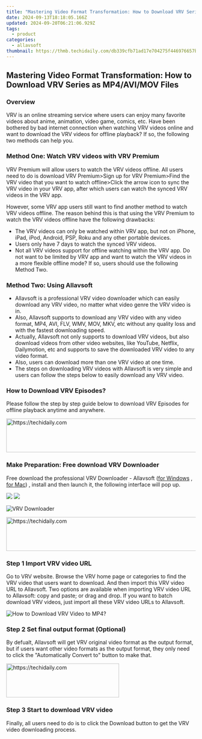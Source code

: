 ```yaml
---
title: "Mastering Video Format Transformation: How to Download VRV Series as MP4/AVI/MOV Files"
date: 2024-09-13T18:18:05.166Z
updated: 2024-09-20T06:21:06.929Z
tags:
  - product
categories:
  - allavsoft
thumbnail: https://thmb.techidaily.com/db339cfb71ad17e704275f446976657b74bdf593b2c3464a856c74dd3bbe549b.jpg
---
```


## Mastering Video Format Transformation: How to Download VRV Series as MP4/AVI/MOV Files

### Overview

VRV is an online streaming service where users can enjoy many favorite videos about anime, animation, video game, comics, etc. Have been bothered by bad internet connection when watching VRV videos online and want to download the VRV videos for offline playback? If so, the following two methods can help you.

### Method One: Watch VRV videos with VRV Premium

VRV Premium will allow users to watch the VRV videos offline. All users need to do is download VRV Premium>Sign up for VRV Premium>Find the VRV video that you want to watch offline>Click the arrow icon to sync the VRV video in your VRV app, after which users can watch the synced VRV videos in the VRV app.

However, some VRV app users still want to find another method to watch VRV videos offline. The reason behind this is that using the VRV Premium to watch the VRV videos offline have the following drawbacks:

* The VRV videos can only be watched within VRV app, but not on iPhone, iPad, iPod, Android, PSP, Roku and any other portable devices.
* Users only have 7 days to watch the synced VRV videos.
* Not all VRV videos support for offline watching within the VRV app. Do not want to be limited by VRV app and want to watch the VRV videos in a more flexible offline mode? If so, users should use the following Method Two.

### Method Two: Using Allavsoft

* Allavsoft is a professional VRV video downloader which can easily download any VRV video, no matter what video genre the VRV video is in.
* Also, Allavsoft supports to download any VRV video with any video format, MP4, AVI, FLV, WMV, MOV, MKV, etc without any quality loss and with the fastest downloading speed.
* Actually, Allavsoft not only supports to download VRV videos, but also download videos from other video websites, like YouTube, Netflix, Dailymotion, etc and supports to save the downloaded VRV video to any video format.
* Also, users can download more than one VRV video at one time.
* The steps on downloading VRV videos with Allavsoft is very simple and users can follow the steps below to easily download any VRV video.

### How to Download VRV Episodes?

Please follow the step by step guide below to download VRV Episodes for offline playback anytime and anywhere.

<!-- affiliate ads begin -->
<a href="https://appsumo.8odi.net/c/5597632/2105863/7443" target="_top" id="2105863">
  <img src="//a.impactradius-go.com/display-ad/7443-2105863" border="0" alt="https://techidaily.com" width="728" height="90"/>
</a>
<img height="0" width="0" src="https://appsumo.8odi.net/i/5597632/2105863/7443" style="position:absolute;visibility:hidden;" border="0" />
<!-- affiliate ads end -->

### Make Preparation: Free download VRV Downloader

Free download the professional VRV Downloader - Allavsoft ([for Windows](https://tools.techidaily.com/allavsoft/products/) , [for Mac](https://tools.techidaily.com/allavsoft/products/)) , install and then launch it, the following interface will pop up.

[![](https://www.allavsoft.com/how-to/../images/how-to/free-download-win.jpg)](https://tools.techidaily.com/allavsoft/products/) [![](https://www.allavsoft.com/how-to/../images/how-to/free-download-mac.jpg)](https://tools.techidaily.com/allavsoft/products/)

![VRV Downloader](https://www.allavsoft.com/how-to/../images/allavsoft/screen-shot-600.jpg)

<!-- affiliate ads begin -->
<a href="https://appsumo.8odi.net/c/5597632/2105877/7443" target="_top" id="2105877">
  <img src="//a.impactradius-go.com/display-ad/7443-2105877" border="0" alt="https://techidaily.com" width="728" height="90"/>
</a>
<img height="0" width="0" src="https://appsumo.8odi.net/i/5597632/2105877/7443" style="position:absolute;visibility:hidden;" border="0" />
<!-- affiliate ads end -->

### Step 1 Import VRV video URL

Go to VRV website. Browse the VRV home page or categories to find the VRV video that users want to download. And then import this VRV video URL to Allavsoft. Two options are available when importing VRV video URL to Allavsoft: copy and paste; or drag and drop. If you want to batch download VRV videos, just import all these VRV video URLs to Allavsoft.

![How to Download VRV Video to MP4?](https://www.allavsoft.com/how-to/../images/how-to/download-rtmp-video/download-rtmp-video.jpg)

### Step 2 Set final output format (Optional)

By defualt, Allavsoft will get VRV original video format as the output format, but if users want other video formats as the output format, they only need to click the "Automatically Convert to" button to make that.

<!-- affiliate ads begin -->
<a href="https://aligracehair.sjv.io/c/5597632/2087234/19272" target="_top" id="2087234">
  <img src="//a.impactradius-go.com/display-ad/19272-2087234" border="0" alt="https://techidaily.com" width="300" height="90"/>
</a>
<img height="0" width="0" src="https://aligracehair.sjv.io/i/5597632/2087234/19272" style="position:absolute;visibility:hidden;" border="0" />
<!-- affiliate ads end -->

### Step 3 Start to download VRV video

Finally, all users need to do is to click the Download button to get the VRV video downloading process.

<ins class="adsbygoogle"
     style="display:block"
     data-ad-format="autorelaxed"
     data-ad-client="ca-pub-7571918770474297"
     data-ad-slot="1223367746"></ins>

<ins class="adsbygoogle"
     style="display:block"
     data-ad-client="ca-pub-7571918770474297"
     data-ad-slot="8358498916"
     data-ad-format="auto"
     data-full-width-responsive="true"></ins>

